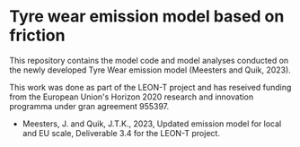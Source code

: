 # Tyre wear emission model based on friction

This repository contains the model code and model analyses conducted on the newly developed Tyre Wear emission model (Meesters and Quik, 2023).

This work was done as part of the LEON-T project and has reseived funding from the European Union's Horizon 2020 research and innovation programma under gran agreement 955397.

- Meesters, J. and Quik, J.T.K., 2023, Updated emission model for local and EU scale, Deliverable 3.4 for the LEON-T project.
